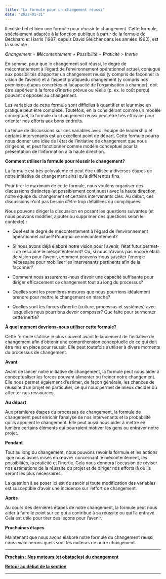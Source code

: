 ```yaml
---
title: "La formule pour un changement réussi"
date: "2023-01-31"
---
```


Il existe bel et bien une formule pour réussir le changement. Cette formule, spécialement adaptée à la fonction publique à partir de la formule de Beckhard et Harris (1987; depuis David Gleicher dans les années 1960), est la suivante :

_**C**hangement = **M**écontentement + **P**ossibilité + **P**raticité > **I**nertie_

En somme, pour que le changement soit réussi, le degré de mécontentement à l’égard de l’environnement opérationnel actuel, conjugué aux possibilités d’apporter un changement réussi (y compris de façonner la vision de l’avenir) et à l’aspect pratiquedu changement (y compris nos premières étapes concrètes et lacapacité de l’organisation à changer), doit être supérieur à la force d’inertie prévue ou réelle (p. ex. le coût perçu) pouvant s’opposer au changement.

Les variables de cette formule sont difficiles à quantifier et leur mise en pratique peut être complexe. Toutefois, en la considérant comme un modèle conceptuel, la formule du changement réussi peut être très efficace pour orienter nos efforts aux bons endroits.

La tenue de discussions sur ces variables avec l’équipe de leadership et certains intervenants est un excellent point de départ. Cette formule pourra nous donner une idée de l’état de l’initiative de changement que nous dirigeons, et peut fonctionner comme modèle conceptuel pour la présentation de l’information à la haute direction.

**Comment utiliser la formule pour réussir le changement?**

La formule est très polyvalente et peut être utilisée à diverses étapes de notre initiative de changement ainsi qu’à différentes fins.

Pour tirer le maximum de cette formule, nous voulons organiser des discussions distinctes (et possiblement continues) avec la haute direction, notre équipe du changement et certains intervenants clés. Au début, ces discussions n’ont pas besoin d’être trop détaillées ou compliquées.

Nous pouvons diriger la discussion en posant les questions suivantes (et nous pouvons modifier, ajouter ou supprimer des questions selon le contexte) :

- Quel est le degré de mécontentement à l’égard de l’environnement opérationnel actuel? Pourquoi ce mécontentement?

- Si nous avons déjà élaboré notre vision pour l’avenir, l’état futur permet-il de résoudre le mécontentement? Ou, si nous n’avons pas encore établi de vision pour l’avenir, comment pouvons-nous susciter l’énergie nécessaire pour mobiliser les intervenants pertinents afin de la façonner?

- Comment nous assurerons-nous d’avoir une capacité suffisante pour diriger efficacement ce changement tout au long du processus?

- Quelles sont les premières mesures que nous pourrions idéalement prendre pour mettre le changement en marche?

- Quelles sont les forces d’inertie (culture, processus et systèmes) avec lesquelles nous pourrions devoir composer? Que faire pour surmonter cette inertie?

  
**À quel moment devrions-nous utiliser cette formule?**

Cette formule s’utilise le plus souvent avant le lancement de l’initiative de changement afin d’obtenir une compréhension conceptuelle de ce qui doit être mis en place pour réussir. Elle peut toutefois s’utiliser à divers moments du processus de changement.

**Avant**

Avant de lancer notre initiative de changement, la formule peut nous aider à conceptualiser les forces pouvant alimenter ou freiner notre changement. Elle nous permet également d’estimer, de façon générale, les chances de réussite d’un projet en particulier, ce qui nous permet de mieux décider où affecter nos ressources.

**Au départ**

Aux premières étapes du processus de changement, la formule de changement peut enrichir l’analyse de nos intervenants et la probabilité qu’ils appuient le changement. Elle peut aussi nous aider à mettre en lumière certains éléments qui pourraient motiver les gens ou entraver notre projet.

**Pendant**

Tout au long du changement, nous pouvons revoir la formule et les actions  que nous avons mises en œuvre  concernant le mécontentement, les possibilités, la praticité et l’inertie. Cela nous donnera l’occasion de réviser nos estimations de la réussite du projet et de diriger nos efforts là où ils seront les plus nécessaires.

La question à se poser ici est de savoir si toute modification des variables est susceptible d’avoir une incidence sur l’effort de changement.

**Après**

Au cours des dernières étapes de notre changement, la formule peut nous aider à faire le point sur ce qui a contribué à sa réussite ou qui l’a entravé. Cela est utile pour tirer des leçons pour l’avenir.

**Prochaines étapes**

Maintenant que nous avons élaboré notre formule du changement réussi, nous examinerons quels sont les moteurs de notre changement.

* * *

[******Prochain : Nos moteurs (et obstacles) du changement******](https://articles.alpha.canada.ca/framework-for-leading-change/fr/nos-moteurs-et-obstacles-du-changement/)

[**Retour au début de la section**](https://articles.alpha.canada.ca/framework-for-leading-change/fr/jeter-les-bases-dun-changement-reussi/)

* * *
